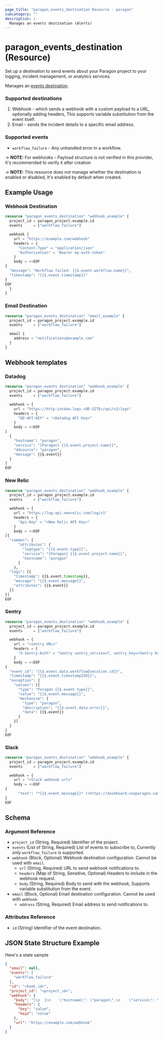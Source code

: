 ```yaml
---
page_title: "paragon_events_destination Resource - paragon"
subcategory: ""
description: |-
  Manages an events destination (Alerts)
---
```


# paragon_events_destination (Resource)

Set up a destination to send events about your Paragon project to your logging, incident management, or analytics services.

Manages an [events destination](https://docs.useparagon.com/monitoring/event-destinations).

### Supported destinations
1. Webhook - which sends a webhook with a custom payload to a URL, optionally adding headers, This supports variable substitution from the event itself.
2. Email - sends the incident details to a specific email address.

### Supported events
- `workflow_failure` - Any unhandled error in a workflow.

-> **NOTE:** For webhooks - Payload structure is not verified in this provider, It's recommended to verify it after creation 

-> **NOTE:** This resource does not manage whether the destination is enabled or disabled, It's enabled by default when created.

## Example Usage

### Webhook Destination

```terraform
resource "paragon_events_destination" "webhook_example" {
  project_id = paragon_project.example.id
  events     = ["workflow_failure"]

  webhook {
    url = "https://example.com/webhook"
    headers = {
      "Content-Type" = "application/json"
      "Authorization" = "Bearer my-auth-token"
    }
    body = <<EOF
{
  "message": "Workflow failed: {{$.event.workflow.name}}",
  "timestamp": "{{$.event.timestamp}}"
}
EOF
  }
}
```

### Email Destination
```terraform
resource "paragon_events_destination" "email_example" {
  project_id = paragon_project.example.id
  events     = ["workflow_failure"]

  email {
    address = "notifications@example.com"
  }
}
```

## Webhook templates

### Datadog
``` terraform
resource "paragon_events_destination" "webhook_example" {
  project_id = paragon_project.example.id
  events     = ["workflow_failure"]

  webhook = {
    url = "https://http-intake.logs.<DD-SITE>/api/v2/logs"
    headers = {
      "DD-API-KEY" = "<Datadog API Key>"
    }
    body = <<EOF
[
  {
    "hostname": "paragon",
    "service": "[Paragon] {{$.event.project.name}}",
    "ddsource": "paragon",
    "message": {{$.event}}
  }
]
EOF
```

### New Relic
``` terraform
resource "paragon_events_destination" "webhook_example" {
  project_id = paragon_project.example.id
  events     = ["workflow_failure"]

  webhook = {
    url = "https://log-api.newrelic.com/log/v1"
    headers = {
      "Api-Key" = "<New Relic API Key>"
    }
    body = <<EOF
[{
  "common": {
      "attributes": {
        "logtype": "{{$.event.type}}",
        "service": "[Paragon] {{$.event.project.name}}",
        "hostname": "paragon"
      }
    },
  "logs": [{
    "timestamp": {{$.event.timestamp}},
    "message": "{{$.event.message}}",
    "attributes": {{$.event}}
  }]
}]
EOF
```

### Sentry
``` terraform
resource "paragon_events_destination" "webhook_example" {
  project_id = paragon_project.example.id
  events     = ["workflow_failure"]

  webhook = {
    url = "<sentry URL>"
    headers = {
      "X-Sentry-Auth" = "Sentry sentry_version=7, sentry_key=<Sentry Key>"
    }
    body = <<EOF
{
  "event_id": "{{$.event.data.workflowExecution.id}}",
  "timestamp": "{{$.event.timestampISO}}",
  "exception": {
    "values": [{
      "type": "Paragon {{$.event.type}}",
      "value": "{{$.event.message}}",
      "mechanism": {
        "type": "paragon",
        "description": "{{$.event.data.error}}",
        "data": {{$.event}}
      }
    }]
  }
}
EOF
```


### Slack
``` terraform
resource "paragon_events_destination" "webhook_example" {
  project_id = paragon_project.example.id
  events     = ["workflow_failure"]

  webhook = {
    url = "<Slack webhook url>"
    body = <<EOF
{
      "text": "*{{$.event.message}}* (<https://dashboard.useparagon.com/connect/projects/{{$.event.project.id}}/history/workflows/{{$.event.workflow.id}}/executions/{{$.event.data.workflowExecution.id}}|Link to execution>)\n\n```{{$.event.data.error}}```"
}
EOF
```


## Schema
### Argument Reference
* `project_id` (String, Required) Identifier of the project.
* `events` (List of String, Required) List of events to subscribe to, Currently only `workflow_failure` is supported.
* `webhook` (Block, Optional) Webhook destination configuration. Cannot be used with `email`.
  * `url` (String, Required) URL to send webhook notifications to.
  * `headers` (Map of String, Sensitive, Optional) Headers to include in the webhook request.
  * `body` (String, Required) Body to send with the webhook, Supports variable substitution from the event.
* `email` (Block, Optional) Email destination configuration. Cannot be used with `webhook`.
  * `address` (String, Required) Email address to send notifications to.

### Attributes Reference
- `id` (String) Identifier of the event destination.

## JSON State Structure Example

Here's a state sample

```json
{
  "email": null,
  "events": [
    "workflow_failure"
  ],
  "id": "<hook_id>",
  "project_id": "<project_id>",
  "webhook": {
    "body": "[\n  {\n    \"hostname\": \"paragon\",\n    \"service\": \"[Paragon] {{$.event.project.name}}\",\n    \"ddsource\": \"paragon\",\n    \"message\": \"{{$.event}}\",\n    \"some more\": \"{{$.event.timestamp}}\"\n  }\n]\n",
    "headers": {
      "key": "value",
      "key2": "value"
    },
    "url": "https://example.com/webhook"
  }
}
```